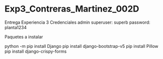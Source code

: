 # Exp3_Contreras_Martinez_002D
Entrega Experiencia 3
Credenciales admin
superuser: superb
password: planta1234

Paquetes a instalar

python -m pip install Django
pip install django-bootstrap-v5
pip install Pillow
pip install django-crispy-forms

